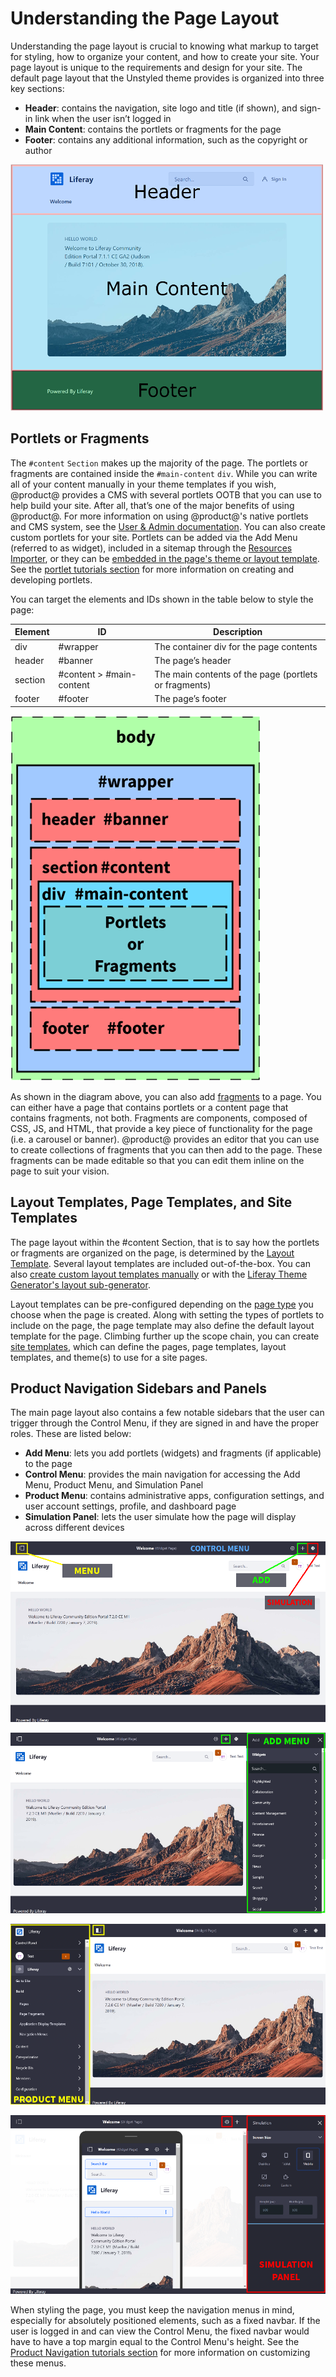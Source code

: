 # Understanding the Page Layout [](id=understanding-the-page-layout)

Understanding the page layout is crucial to knowing what markup to target for 
styling, how to organize your content, and how to create your site. Your page 
layout is unique to the requirements and design for your site. The default page 
layout that the Unstyled theme provides is organized into three key sections:

- **Header**: contains the navigation, site logo and title (if shown), and 
  sign-in link when the user isn’t logged in
- **Main Content**: contains the portlets or fragments for the page
- **Footer**: contains any additional information, such as the copyright or 
  author

![Figure 1: The page layout is broken into three key sections.](../../images/portal-layout-sections.png)

## Portlets or Fragments [](id=portlets-or-fragments)

The `#content` `Section` makes up the majority of the page. The portlets or 
fragments are contained inside the `#main-content` `div`. While you can write 
all of your content manually in your theme templates if you wish, @product@ 
provides a CMS with several portlets OOTB that you can use to help build your 
site. After all, that’s one of the major benefits of using @product@. For more 
information on using @product@'s native portlets and CMS system, see the 
[User & Admin documentation](/discover/portal). 
You can also create custom portlets for your site. Portlets can be added via the 
Add Menu (referred to as widget), included in a sitemap through the 
[Resources Importer](/develop/tutorials/-/knowledge_base/7-1/importing-resources-with-a-theme), 
or they can be 
[embedded in the page's theme or layout template](/develop/tutorials/-/knowledge_base/7-1/embedding-portlets-in-themes-and-layout-templates). 
See the 
[portlet tutorials section](/develop/tutorials/-/knowledge_base/7-1/portlets) 
for more information on creating and developing portlets. 

You can target the elements and IDs shown in the table below to style the page:

| Element | ID | Description |
| --- | --- | --- |
| div | #wrapper | The container div for the page contents | 
| header | #banner | The page’s header |
| section | #content > #main-content | The main contents of the page (portlets or fragments) |
| footer | #footer | The page’s footer |

![Figure 2: Each section of the page has elements and IDs that you can target for styling.](../../images/portal-layout-elements.png)

As shown in the diagram above, you can also add 
[fragments](/discover/portal/-/knowledge_base/7-1/creating-fragments) 
to a page. You can either have a page that contains portlets or a content page 
that contains fragments, not both. Fragments are components, composed of CSS, 
JS, and HTML, that provide a key piece of functionality for the page (i.e. a 
carousel or banner). @product@ provides an editor that you can use to create 
collections of fragments that you can then add to the page. These fragments can 
be made editable so that you can edit them inline on the page to suit your 
vision. 

## Layout Templates, Page Templates, and Site Templates [](id=layout-templates-page-templates-and-site-templates)

The page layout within the #content Section, that is to say how the portlets or 
fragments are organized on the page, is determined by the 
[Layout Template](/develop/tutorials/-/knowledge_base/7-1/layout-templates-intro). 
Several layout templates are included out-of-the-box. You can also 
[create custom layout templates manually](/develop/tutorials/-/knowledge_base/7-1/creating-layout-templates-manually) 
or with the 
[Liferay Theme Generator's layout sub-generator](/develop/tutorials/-/knowledge_base/7-1/creating-layout-templates-with-the-themes-generator).

Layout templates can be pre-configured depending on the 
[page type](/discover/portal/-/knowledge_base/7-1/page-types-and-templates) 
you choose when the page is created. Along with setting the types of portlets to 
include on the page, the page template may also define the default layout 
template for the page. Climbing further up the scope chain, you can create 
[site templates](/discover/portal/-/knowledge_base/7-1/building-sites-from-templates), 
which can define the pages, page templates, layout templates, and theme(s) to 
use for a site pages.

## Product Navigation Sidebars and Panels [](id=product-navigation-sidebars-and-panels)

The main page layout also contains a few notable sidebars that the user can 
trigger through the Control Menu, if they are signed in and have the proper 
roles. These are listed below:

- **Add Menu**: lets you add portlets (widgets) and fragments (if applicable) to 
  the page
- **Control Menu**: provides the main navigation for accessing the Add Menu, 
  Product Menu, and Simulation Panel
- **Product Menu**: contains administrative apps, configuration settings, and 
  user account settings, profile, and dashboard page
- **Simulation Panel**: lets the user simulate how the page will display across 
  different devices

![Figure 3: Remember to account for the product navigation sidebars and panels when styling your site.](../../images/portal-layout-nav-control-menu.png)

![Figure 4: The Add Menu pushes the main contents to the left.](../../images/portal-layout-nav-add-menu.png)

![Figure 5: The Product Menu pushes the main contents to the right.](../../images/portal-layout-nav-product-menu.png)

![Figure 6: The Simulation Panel pushes the main contents to the left.](../../images/portal-layout-nav-simulation-panel.png)

When styling the page, you must keep the navigation menus in mind, especially 
for absolutely positioned elements, such as a fixed navbar. If the user is 
logged in and can view the Control Menu, the fixed navbar would have to have a 
top margin equal to the Control Menu's height. See the 
[Product Navigation tutorials section](/develop/tutorials/-/knowledge_base/7-1/product-navigation) 
for more information on customizing these menus.
